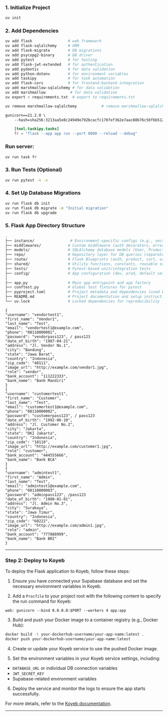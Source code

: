 ### 1. Initialize Project

```bash
uv init
```

### 2. Add Dependencies

```bash
uv add flask                # web framework
uv add flask-sqlalchemy     # ORM
uv add flask-migrate        # DB migrations
uv add psycopg2-binary      # DB driver
uv add pytest               # for testing
uv add flask-jwt-extended   # for authentication
uv add pydantic             # for data validation
uv add python-dotenv        # for environment variables
uv add taskipy              # for task automation
uv add flask-cors           # for frontend-backend integration
uv add marshmallow-sqlalchemy # for data validation
uv add marshmallow           # for data validation
uv export > requirements.txt  # export to requirements.txt

uv remove marshmallow-sqlalchemy           # remove marshmallow-sqlalchemy

```

```txt
gunicorn==21.2.0 \
    --hash=sha256:3213aa5e8c24949e792bcacfc176fef362e7aac80b76c56f6b5122bf350722f0

```

```toml
    [tool.taskipy.tasks]
    fr = "flask --app app run --port 8000 --reload --debug"
```

### Run server:

```bash
uv run task fr
```

### 3. Run Tests (Optional)

```bash
uv run pytest -s -v
```

### 4. Set Up Database Migrations

```bash
uv run flask db init
uv run flask db migrate -m "Initial migration"
uv run flask db upgrade
```

### 5. Flask App Directory Structure

```bash
.
├── instance/                # Environment-specific configs (e.g., secrets, DB URIs)
├── middlewares/            # Custom middleware (auth decorators, error handling, etc.)
├── models/                 # SQLAlchemy database models (User, Product, Order, etc.)
├── repo/                   # Repository layer for DB queries (separates logic from routes)
├── route/                  # Flask Blueprints (auth, product, cart, order endpoints)
├── shared/                 # Utility functions, constants, reusable services
├── tests/                  # Pytest-based unit/integration tests
├── config/                 # App configuration (dev, prod, default settings)
│
├── app.py                  # Main app entrypoint and app factory
├── conftest.py             # Global test fixtures for pytest
├── pyproject.toml          # Project metadata and dependencies (used by `uv`)
├── README.md               # Project documentation and setup instructions
└── uv.lock                 # Locked dependencies for reproducibility
```

```
{
"username": "vendortest1",
"first_name": "Vendor1",
"last_name": "Test",
"email": "vendortest1@example.com",
"phone": "08110000001",
"password": "vendorpass123", / pass123
"date_of_birth": "1987-04-21",
"address": "Jl. Vendor No.1",
"city": "Bandung",
"state": "Jawa Barat",
"country": "Indonesia",
"zip_code": "40111",
"image_url": "http://example.com/vendor1.jpg",
"role": "vendor",
"bank_account": "111222333",
"bank_name": "Bank Mandiri"
}
{
"username": "customertest1",
"first_name": "Customer",
"last_name": "Test",
"email": "customertest1@example.com",
"phone": "08110000002",
"password": "customerpass123", / pass123
"date_of_birth": "1992-06-10",
"address": "Jl. Customer No.2",
"city": "Jakarta",
"state": "DKI Jakarta",
"country": "Indonesia",
"zip_code": "10110",
"image_url": "http://example.com/customer1.jpg",
"role": "customer",
"bank_account": "444555666",
"bank_name": "Bank BCA"
}
{
"username": "admintest1",
"first_name": "Admin",
"last_name": "Test",
"email": "admintest1@example.com",
"phone": "08110000003",
"password": "adminpass123", /pass123
"date_of_birth": "1980-01-01",
"address": "Jl. Admin No.3",
"city": "Surabaya",
"state": "Jawa Timur",
"country": "Indonesia",
"zip_code": "60222",
"image_url": "http://example.com/admin1.jpg",
"role": "admin",
"bank_account": "777888999",
"bank_name": "Bank BRI"
}
```

---

### Step 2: Deploy to Koyeb

To deploy the Flask application to Koyeb, follow these steps:

1. Ensure you have connected your Supabase database and set the necessary environment variables in Koyeb.

2. Add a `Procfile` to your project root with the following content to specify the run command for Koyeb:

```
web: gunicorn --bind 0.0.0.0:$PORT --workers 4 app:app
```

3. Build and push your Docker image to a container registry (e.g., Docker Hub):

```bash
docker build -t your-dockerhub-username/your-app-name:latest .
docker push your-dockerhub-username/your-app-name:latest
```

4. Create or update your Koyeb service to use the pushed Docker image.

5. Set the environment variables in your Koyeb service settings, including:

- `DATABASE_URL` or individual DB connection variables
- `JWT_SECRET_KEY`
- Supabase-related environment variables

6. Deploy the service and monitor the logs to ensure the app starts successfully.

For more details, refer to the [Koyeb documentation](https://koyeb.com/docs).

---
